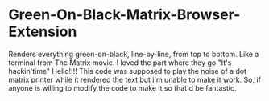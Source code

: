 # Green-On-Black-Matrix-Browser-Extension
 Renders everything green-on-black, line-by-line, from top to bottom. Like a terminal from The Matrix movie. I loved the part where they go "It's hackin'time"
 Hello!!!!
 This code was supposed to play the noise of a dot matrix printer while it rendered the text but i'm unable to make it work. So, if anyone is willing to modify the code 
 to make it so that'd be fantastic.
 
 
